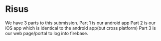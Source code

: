 # Risus
We have 3 parts to this submission. 
Part 1 is our android app
Part 2 is our iOS app which is identical to the android app(but cross platform)
Part 3 is our web page/portal to log into firebase. 
